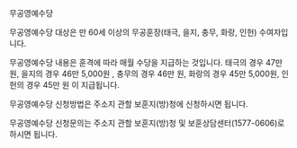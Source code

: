 무공영예수당


무공영예수당 대상은 만 60세 이상의 무공훈장(태극, 을지, 충무, 화랑, 인헌) 수여자입니다.


무공영예수당 내용은 훈격에 따라 매월 수당을 지급하는 것입니다.
태극의 경우 47만 원, 을지의 경우 46만 5,000원 , 충무의 경우 46만 원, 화랑의 경우 45만 5,000원, 인헌의 경우 45만 원 이 지급됩니다.


무공영예수당 신청방법은 주소지 관할 보훈지(방)청에 신청하시면 됩니다.


무공영예수당 신청문의는 주소지 관할 보훈지(방)청 및 보훈상담센터(1577-0606)로 하시면 됩니다.